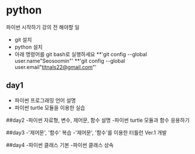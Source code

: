 ﻿# python
파이썬 시작하기 강의 전 해야할 일

* git 설치
* python 설치
* 아래 명령어를 git bash로 실행하세요
**'git config --global user.name"Seosoomin"'
**'git config --global user.email"tjtnals22@gmail.com"'

## day1
- 파이썬 프로그래밍 언어 설명
- 파이썬 turtle 모듈을 이용한 실습

##day2
-파이썬 자료형, 변수, 제어문, 함수 설명
-파이썬 turtle 모듈과 함수 응용하기

##day3
-'제어문', '함수' 복습
-'제어문', '함수'를 이용한 터틀런 Ver.1 개발

##day4
-파이썬 클래스 기본
-파이썬 클래스 상속
